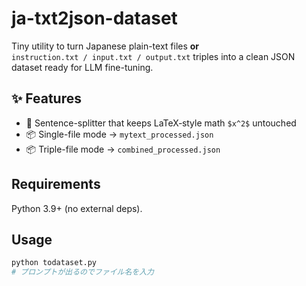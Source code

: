 # ja-txt2json-dataset

Tiny utility to turn Japanese plain-text files **or**  
`instruction.txt / input.txt / output.txt` triples into a clean JSON dataset
ready for LLM fine-tuning.

## ✨ Features
- 📝 Sentence-splitter that keeps LaTeX‐style math `$x^2$` untouched  
- 📦 Single-file mode → `mytext_processed.json`  
- 📦 Triple-file mode → `combined_processed.json`

## Requirements
Python 3.9+ (no external deps).

## Usage
```bash
python todataset.py
# プロンプトが出るのでファイル名を入力
